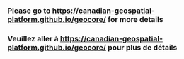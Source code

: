 ### Please go to https://canadian-geospatial-platform.github.io/geocore/ for more details
### Veuillez aller à https://canadian-geospatial-platform.github.io/geocore/ pour plus de détails
